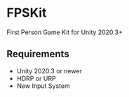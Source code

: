 # FPSKit
First Person Game Kit for Unity 2020.3+

## Requirements

* Unity 2020.3 or newer
* HDRP or URP
* New Input System


